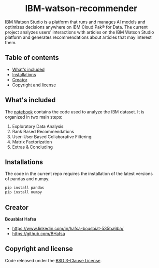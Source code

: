 

<div align="center">

# IBM-watson-recommender

</div>




[IBM Watson Studio](https://www.ibm.com/cloud/watson-studio) is a platform that runs and manages AI models and optimizes decisions anywhere on IBM Cloud Pak® for Data. The current project analyzes users' interactions with articles on the IBM Watson Studio platform and generates recommendations about articles that may interest them.


## Table of contents

- [What's included](#whats-included)
- [Installations](#installations)
- [Creator](#creators)
- [Copyright and license](#copyright-and-license)


## What's included

The [notebook](https://github.com/BHafsa/IBM-watson-recommender/blob/main/Recommendations_with_IBM.ipynb) 
 contains the code used to analyze the IBM dataset. It is organized in two main steps:

1. Exploratory Data Analysis
2. Rank Based Recommendations
3. User-User Based Collaborative Filtering
4. Matrix Factorization
5. Extras & Concluding

## Installations

The code in the current repo requires the installation of the latest versions 
of pandas and numpy. 

```bash
pip install pandas
pip install numpy
```


## Creator

**Bousbiat Hafsa**

- https://www.linkedin.com/in/hafsa-bousbiat-535ba6ba/
- https://github.com/BHafsa


## Copyright and license

Code released under the [BSD 3-Clause License](https://github.com/BHafsa/IBM-watson-recommender/blob/main/LICENSE). 
